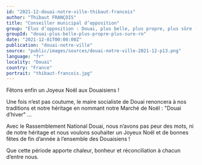 ```yaml
---
id: "2021-12-douai-notre-ville-thibaut-francois"
author: "Thibaut FRANÇOIS"
title: "Conseiller municipal d’opposition"
group: "Élus d’opposition : Douai, plus belle, plus propre, plus sûre (Rassemblement National)"
groupId: "douai-plus-belle-plus-propre-plus-sure-rn"
date: "2021-12-01T00:00:00Z"
publication: "douai-notre-ville"
source: "public/images/sources/douai-notre-ville-2021-12-p13.png"
language: "fr"
locality: "Douai"
country: "France"
portrait: "thibaut-francois.jpg"
---
```


Fêtons enfin un Joyeux Noël aux Douaisiens !

Une fois n’est pas coutume, le maire socialiste de Douai renoncera à nos traditions et notre héritage en nommant notre Marché de Noël : "Douai d’hiver" …

Avec le Rassemblement National Douai, nous n’avons pas peur des mots, ni de notre héritage et nous voulons souhaiter un Joyeux Noël et de bonnes fêtes de fin d’année à l’ensemble des Douaisiens !

Que cette période apporte chaleur, bonheur et réconciliation à chacun d’entre nous.
